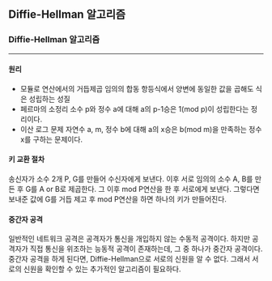 ## Diffie-Hellman 알고리즘
### Diffie-Hellman 알고리즘
---
#### 원리
* 모듈로 연산에서의 거듭제곱
임의의 합동 항등식에서 양변에 동일한 값을 곱해도 식은 성립하는 성질
* 페르마의 소정리
소수 p와 정수 a에 대해 a의 p-1승은 1(mod p)이 성립한다는 정리이다. 
* 이산 로그 문제
자연수 a, m, 정수 b에 대해 a의 x승은 b(mod m)을 만족하는 정수 x를 구하는 문제이다.
#### 키 교환 절차
송신자가 소수 2개 P, G를 만들어 수신자에게 보낸다. 이후 서로 임의의 소수 A, B를 만든 후 G를 A or B로 제곱한다. 그 이후 mod P연산을 한 후 서로에게 보낸다. 그렇다면 보내준 값에 G를 거듭 제고 후 mod P연산을 하면 하나의 키가 만들어진다.
#### 중간자 공격
일반적인 네트워크 공격은 공격자가 통신을 개입하지 않는 수동적 공격이다. 하지만 공격자가 직접 통신을 위조하는 능동적 공격이 존재하는데, 그 중 하나가 중간자 공격이다. 중간자 공격을 하게 된다면, Diffie-Hellman으로 서로의 신원을 알 수 없다. 그래서 서로의 신원을 확인할 수 있는 추가적인 알고리즘이 필요하다. 